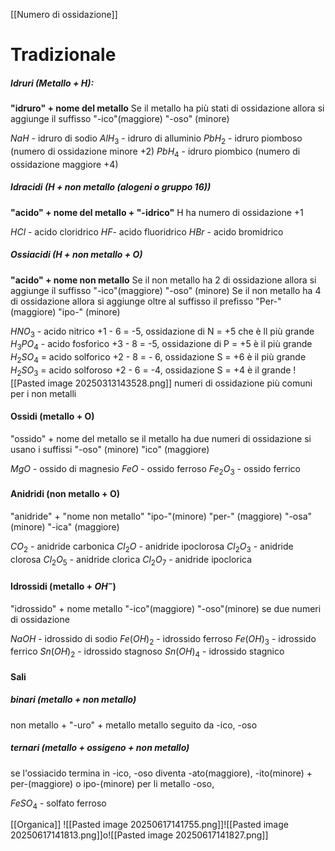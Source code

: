 [[Numero di ossidazione]]
# Tradizionale

##### Idruri (Metallo + H):
**"idruro" + nome del metallo**
Se il metallo ha più stati di ossidazione allora si aggiunge il suffisso "-ico"(maggiore) "-oso" (minore)

$NaH$ - idruro di sodio
$AlH_{3}$ - idruro di alluminio
$PbH_{2}$ - idruro piomboso (numero di ossidazione minore +2)
$PbH_{4}$ - idruro piombico (numero di ossidazione maggiore +4)



##### Idracidi (H + non metallo (alogeni o gruppo 16))
**"acido" + nome del metallo + "-idrico"**
H ha numero di ossidazione +1

$HCl$ - acido cloridrico
$HF$- acido fluoridrico
$HBr$ - acido bromidrico
##### Ossiacidi (H + non metallo + O)
**"acido" + nome non metallo**
Se il non metallo ha 2 di ossidazione allora si aggiunge il suffisso "-ico"(maggiore) "-oso" (minore)
Se il non metallo ha 4 di ossidazione allora si aggiunge oltre al suffisso il prefisso "Per-"(maggiore) "ipo-" (minore) 

$HNO_{3}$ - acido nitrico
+1 - 6 = -5, ossidazione di N = +5 che è ll più grande
$H_{3}PO_{4}$ - acido fosforico
+3 - 8 = -5, ossidazione di P = +5 è il più grande
$H_{2}SO_{4}$ = acido solforico
+2 - 8 = - 6, ossidazione S = +6 è il più grande
$H_{2}SO_{3}$ = acido solforoso
+2 - 6 = -4, ossidazione S = +4 è il grande
![[Pasted image 20250313143528.png]]
numeri di ossidazione più comuni per i non metalli

#### Ossidi (metallo + O)
"ossido" + nome del metallo
se il metallo ha due numeri di ossidazione si usano i suffissi "-oso" (minore) "ico" (maggiore)

$MgO$ - ossido di magnesio
$FeO$ - ossido ferroso
$Fe_{2}O_{3}$ - ossido ferrico

#### Anidridi (non metallo + O)
"anidride" + "nome non metallo"
"ipo-"(minore) "per-" (maggiore)
"-osa"(minore) "-ica" (maggiore)

$CO_{2}$ - anidride carbonica
$Cl_{2}O$ - anidride ipoclorosa
$Cl_{2}O_{3}$ - anidride clorosa
$Cl_{2}O_{5}$ - anidride clorica
$Cl_{2}O_{7}$ - anidride ipoclorica


#### Idrossidi (metallo + $OH^-$)
"idrossido" + nome metallo
"-ico"(maggiore) "-oso"(minore) se due numeri di ossidazione

$NaOH$ - idrossido di sodio
$Fe(OH)_{2}$ - idrossido ferroso
$Fe(OH)_{3}$ - idrossido ferrico
$Sn(OH)_{2}$ - idrossido stagnoso
$Sn(OH)_{4}$ - idrossido stagnico

#### Sali
##### binari (metallo + non metallo)
non metallo + "-uro" + metallo
metallo seguito da -ico, -oso

##### ternari (metallo + ossigeno + non metallo)
se l'ossiacido termina in -ico, -oso diventa -ato(maggiore), -ito(minore) + per-(maggiore) o ipo-(minore)
per li metallo -oso, 

$FeSO_{4}$ - solfato ferroso



[[Organica]]
![[Pasted image 20250617141755.png]]![[Pasted image 20250617141813.png]]o![[Pasted image 20250617141827.png]]